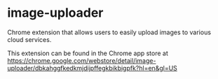 image-uploader
==============

Chrome extension that allows users to easily upload images to various cloud services.

This extension can be found in the Chrome app store at https://chrome.google.com/webstore/detail/image-uploader/dbkahggfkedkmjdijpffegkbikbigpfk?hl=en&gl=US


